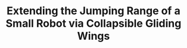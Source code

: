 ---
archived: x
summary: 'This project investigates the impact curvature, buckling, and anisotropy
  play when used passively to enhance jumping capability. In this project we employ
  a curved structure to allow a rigid link to collapse preferentially in one direction
  when it encounters aerodynamic drag forces. A model was constructed in Python
  using the data gathered through the experiments and was tuned so that its outputs
  were as close as possible to the experimental results. As expected, increasing
  the wing diameter increased the total fall time, and increasing the payload mass
  decreased the total fall time. Orientation of the wings around the vertical axis
  of the glider relative to the direction of horizontal motion was also found to
  have an effect on the length of time between when the gliding platform was launched
  and when it made contact with the ground, with a configuration where the axis
  between the wings was parallel to the direction of motion granting added stability. '
funding: This project was funded as part of a Barrett Honors thesis.
image: /assets/images/research/jump-glider.png
key: archived
publish: x
students: Guston Lighthouse
title: Extending the Jumping Range of a Small Robot via Collapsible Gliding Wings  
---